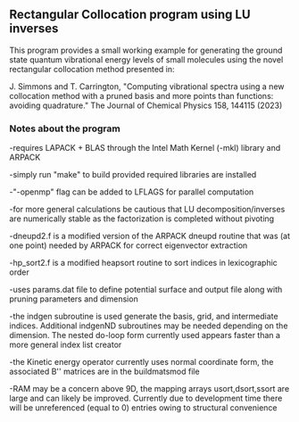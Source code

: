 ## Rectangular Collocation program using LU inverses ##

This program provides a small working example for generating the ground state quantum vibrational energy levels of small molecules using the novel rectangular collocation method presented in:

J. Simmons and T. Carrington, "Computing vibrational spectra using a new collocation method with a pruned basis and more points than functions: avoiding quadrature." The Journal of Chemical Physics 158, 144115 (2023) 



### Notes about the program ###

-requires LAPACK + BLAS through the Intel Math Kernel (-mkl) library and ARPACK 

-simply run "make" to build provided required libraries are installed

-"-openmp" flag can be added to LFLAGS for parallel computation

-for more general calculations be cautious that LU decomposition/inverses are numerically stable as the factorization is completed without pivoting

-dneupd2.f is a modified version of the ARPACK dneupd routine that was (at one point) needed by ARPACK for correct eigenvector extraction

-hp_sort2.f is a modified heapsort routine to sort indices in lexicographic order

-uses params.dat file to define potential surface and output file along with pruning parameters and dimension

-the indgen subroutine is used generate the basis, grid, and intermediate indices. Additional indgenND subroutines may be needed depending on the dimension. The nested do-loop form currently used appears faster than a more general index list creator

-the Kinetic energy operator currently uses normal coordinate form, the associated B'' matrices are in the buildmatsmod file

-RAM may be a concern above 9D, the mapping arrays usort,dsort,ssort are large and can likely be improved. Currently due to development time there will be unreferenced (equal to 0) entries owing to structural convenience

